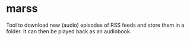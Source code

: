 # marss
Tool to download new (audio) episodes of RSS feeds and store them in a folder. It can then be played back as an audiobook.
